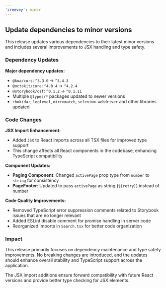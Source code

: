 ```yaml
---
'creevey': minor
---
```


## Update dependencies to minor versions

This release updates various dependencies to their latest minor versions and includes several improvements to JSX handling and type safety.

### Dependency Updates

**Major dependency updates:**

- `@koa/cors`: `^3.3.0` → `^3.4.3`
- `@octokit/core`: `^4.0.4` → `^4.2.4`
- `@storybook/csf`: `^0.1.2` → `^0.1.11`
- Multiple `@types/*` packages updated to newer versions
- `chokidar`, `loglevel`, `micromatch`, `selenium-webdriver` and other libraries updated

### Code Changes

**JSX Import Enhancement:**

- Added `JSX` to React imports across all TSX files for improved type support
- This change affects all React components in the codebase, enhancing TypeScript compatibility

**Component Updates:**

- **Paging Component**: Changed `activePage` prop type from `number` to `string` for consistency
- **PageFooter**: Updated to pass `activePage` as string (`${retry}`) instead of number

**Code Quality Improvements:**

- Removed TypeScript error suppression comments related to Storybook issues that are no longer relevant
- Added ESLint disable comment for promise handling in server code
- Reorganized imports in `Search.tsx` for better code organization

### Impact

This release primarily focuses on dependency maintenance and type safety improvements. No breaking changes are introduced, and the updates should enhance overall stability and TypeScript support across the application.

The JSX import additions ensure forward compatibility with future React versions and provide better type checking for JSX elements.

